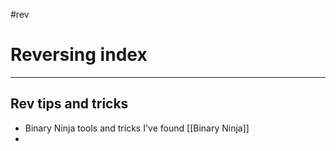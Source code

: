 #rev
# Reversing index
---
## Rev tips and tricks
- Binary Ninja tools and tricks I've found [[Binary Ninja]]
- 